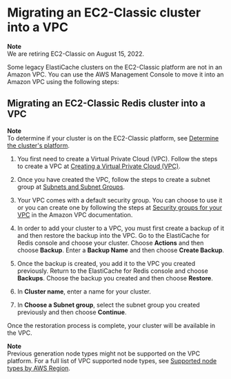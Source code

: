 # Migrating an EC2\-Classic cluster into a VPC<a name="Migrating-ec2-classic_to_VPC"></a>

**Note**  
We are retiring EC2\-Classic on August 15, 2022\.

Some legacy ElastiCache clusters on the EC2\-Classic platform are not in an Amazon VPC\. You can use the AWS Management Console to move it into an Amazon VPC using the following steps:

## Migrating an EC2\-Classic Redis cluster into a VPC<a name="Moving_to_VPC"></a>

**Note**  
To determine if your cluster is on the EC2\-Classic platform, see [Determine the cluster's platform](accessing-elasticache.md#authorize-access-vpc-or-classic)\.

1. You first need to create a Virtual Private Cloud \(VPC\)\. Follow the steps to create a VPC at [Creating a Virtual Private Cloud \(VPC\)](https://docs.aws.amazon.com/AmazonElastiCache/latest/red-ug/VPCs.CreatingVPC.html)\.

1. Once you have created the VPC, follow the steps to create a subnet group at [Subnets and Subnet Groups](https://docs.aws.amazon.com/AmazonElastiCache/latest/red-ug/SubnetGroups.html)\.

1. Your VPC comes with a default security group\. You can choose to use it or you can create one by following the steps at [Security groups for your VPC](https://docs.aws.amazon.com/vpc/latest/userguide/VPC_SecurityGroups.html) in the Amazon VPC documentation\.

1. In order to add your cluster to a VPC, you must first create a backup of it and then restore the backup into the VPC\. Go to the ElastiCache for Redis console and choose your cluster\. Choose **Actions** and then choose **Backup**\. Enter a **Backup Name** and then choose **Create Backup**\.

1. Once the backup is created, you add it to the VPC you created previously\. Return to the ElastiCache for Redis console and choose **Backups**\. Choose the backup you created and then choose **Restore**\.

1. In **Cluster name**, enter a name for your cluster\.

1. In **Choose a Subnet group**, select the subnet group you created previously and then choose **Continue**\.

Once the restoration process is complete, your cluster will be available in the VPC\.

**Note**  
Previous generation node types might not be supported on the VPC platform\. For a full list of VPC supported node types, see [Supported node types by AWS Region](CacheNodes.SupportedTypes.md#CacheNodes.SupportedTypesByRegion)\.